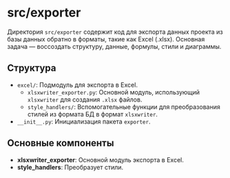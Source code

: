 # src/exporter

Директория `src/exporter` содержит код для экспорта данных проекта из базы данных обратно в форматы, такие как Excel (.xlsx). Основная задача — воссоздать структуру, данные, формулы, стили и диаграммы.

## Структура

* `excel/`: Подмодуль для экспорта в Excel.
    * `xlsxwriter_exporter.py`: Основной модуль, использующий `xlsxwriter` для создания `.xlsx` файлов.
    * `style_handlers/`: Вспомогательные функции для преобразования стилей из формата БД в формат `xlsxwriter`.
* `__init__.py`: Инициализация пакета `exporter`.

## Основные компоненты

* **xlsxwriter_exporter**: Основной модуль экспорта в Excel.
* **style_handlers**: Преобразует стили.
